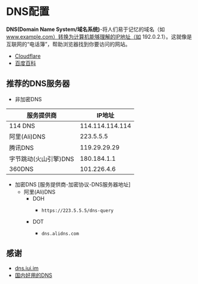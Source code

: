 # DNS配置

**DNS(Domain Name System/域名系统)**-将人们易于记忆的域名（如 www.example.com）转换为计算机能够理解的IP地址（如 192.0.2.1）。这就像是互联网的“电话簿”，帮助浏览器找到你要访问的网站。
  - [Cloudflare](https://www.cloudflare-cn.com/learning/dns/what-is-a-dns-server/)
  - [百度百科](https://baike.baidu.com/item/%E5%9F%9F%E5%90%8D%E7%B3%BB%E7%BB%9F/2251573)

## 推荐的DNS服务器
- 非加密DNS

| 服务提供商 | IP地址 |
| -- | -- |
| 114 DNS | 114.114.114.114 |
| 阿里(Ali)DNS | 223.5.5.5 |
| 腾讯DNS |  119.29.29.29 |
|  字节跳动(火山引擎)DNS|  180.184.1.1 |
| 360DNS | 101.226.4.6 |

- 加密DNS [服务提供商-加密协议-DNS服务器地址]
  - 阿里(Ali)DNS
    - DOH
      - ```
        https://223.5.5.5/dns-query
        ```
    - DOT
      - ```
        dns.alidns.com
        ```

## 感谢
- [dns.iui.im](https://dns.iui.im/#LOG)
- [国内好用的DNS](https://blog.lindexi.com/post/%E5%9B%BD%E5%86%85%E5%A5%BD%E7%94%A8%E7%9A%84-DNS-%E5%88%97%E8%A1%A8.html)
